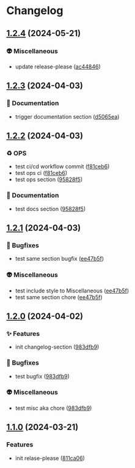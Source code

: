 # Changelog

## [1.2.4](https://github.com/fahmimmaliki/release-please-nextjs/compare/release-please-nextjs-v1.2.3...release-please-nextjs-v1.2.4) (2024-05-21)


### 👽 Miscellaneous

* update release-please ([ac44846](https://github.com/fahmimmaliki/release-please-nextjs/commit/ac448460a0cd68ab13e0a93a484bcae5562e65c3))

## [1.2.3](https://github.com/fahmimmaliki/release-please-nextjs/compare/release-please-nextjs-v1.2.2...release-please-nextjs-v1.2.3) (2024-04-03)


### 📜 Documentation

* trigger documentation section ([d5065ea](https://github.com/fahmimmaliki/release-please-nextjs/commit/d5065ea39ca1e4d7b5bbf88f72e432cfd5c8ff35))

## [1.2.2](https://github.com/fahmimmaliki/release-please-nextjs/compare/release-please-nextjs-v1.2.1...release-please-nextjs-v1.2.2) (2024-04-03)


### ♻️ OPS

* test ci/cd workflow commit ([f81ceb6](https://github.com/fahmimmaliki/release-please-nextjs/commit/f81ceb6644093b0e93455ddda8a17333f1dff632))
* test ops ci ([f81ceb6](https://github.com/fahmimmaliki/release-please-nextjs/commit/f81ceb6644093b0e93455ddda8a17333f1dff632))
* test ops section ([95828f5](https://github.com/fahmimmaliki/release-please-nextjs/commit/95828f59ee5fbc876815568a66d59568a3bbb90b))


### 📜 Documentation

* test docs section ([95828f5](https://github.com/fahmimmaliki/release-please-nextjs/commit/95828f59ee5fbc876815568a66d59568a3bbb90b))

## [1.2.1](https://github.com/fahmimmaliki/release-please-nextjs/compare/release-please-nextjs-v1.2.0...release-please-nextjs-v1.2.1) (2024-04-03)


### 🐛 Bugfixes

* test same section bugfix ([ee47b5f](https://github.com/fahmimmaliki/release-please-nextjs/commit/ee47b5f5dea1c6eb1480f4e8006186768a21230e))


### 👽 Miscellaneous

* test include style to Miscellaneous ([ee47b5f](https://github.com/fahmimmaliki/release-please-nextjs/commit/ee47b5f5dea1c6eb1480f4e8006186768a21230e))
* test same section chore ([ee47b5f](https://github.com/fahmimmaliki/release-please-nextjs/commit/ee47b5f5dea1c6eb1480f4e8006186768a21230e))

## [1.2.0](https://github.com/fahmimmaliki/release-please-nextjs/compare/release-please-nextjs-1.1.0...release-please-nextjs-v1.2.0) (2024-04-02)


### ✨ Features

* init changelog-section ([983dfb9](https://github.com/fahmimmaliki/release-please-nextjs/commit/983dfb9d44857cdc2bcbe23efab02d6e7689feb1))


### 🐛 Bugfixes

* test bugfix ([983dfb9](https://github.com/fahmimmaliki/release-please-nextjs/commit/983dfb9d44857cdc2bcbe23efab02d6e7689feb1))


### 👽 Miscellaneous

* test misc aka chore ([983dfb9](https://github.com/fahmimmaliki/release-please-nextjs/commit/983dfb9d44857cdc2bcbe23efab02d6e7689feb1))

## [1.1.0](https://github.com/fahmimmaliki/release-please-nextjs/compare/release-please-nextjs-v1.0.0...release-please-nextjs-1.1.0) (2024-03-21)


### Features

* init relase-please ([811ca06](https://github.com/fahmimmaliki/release-please-nextjs/commit/811ca06fb29b269639677bb52fb35d78b98edcef))
